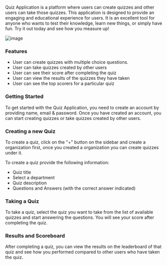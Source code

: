 Quiz Application is a platform where users can create quizzes and other users can take those quizzes. This application is designed to provide an engaging and educational experience for users. It is an excellent tool for anyone who wants to test their knowledge, learn new things, or simply have fun. Try it out today and see how you measure up!

![image](https://user-images.githubusercontent.com/51792949/218027954-950aec2b-f1cb-4af4-ad91-9d00ea538553.png)

### Features

- User can create quizzes with multiple choice questions.
- User can take quizzes created by other users
- User can see their score after completing the quiz
- User can view the results of the quizzes they have taken
- User can see the top scorers for a particular quiz

### Getting Started

To get started with the Quiz Application, you need to create an account by providing name, email & password. Once you have created an account, you can start creating quizzes or take quizzes created by other users.

### Creating a new Quiz

To create a quiz, click on the "+" button on the sidebar and create a organization first, once you created a organization you can create quizzes under it.

To create a quiz provide the following information:

- Quiz title
- Select a department
- Quiz description
- Questions and Answers (with the correct answer indicated)

### Taking a Quiz

To take a quiz, select the quiz you want to take from the list of available quizzes and start answering the questions. You will see your score after completing the quiz.

### Results and Scoreboard

After completing a quiz, you can view the results on the leaderboard of that quiz and see how you performed compared to other users who have taken the quiz.
